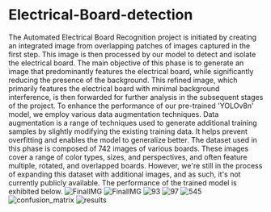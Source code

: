 # Electrical-Board-detection
The Automated Electrical Board Recognition project is initiated by creating an integrated image from overlapping patches of images captured in the first step. This image is then processed by our model to detect and isolate the electrical board.
The main objective of this phase is to generate an image that predominantly features the electrical board, while significantly reducing the presence of the background. This refined image, which primarily features the electrical board with minimal background interference, is then forwarded for further analysis in the subsequent stages of the project.
To enhance the performance of our pre-trained 'YOLOv8n' model, we employ various data augmentation techniques. Data augmentation is a range of techniques used to generate additional training samples by slightly modifying the existing training data. It helps prevent overfitting and enables the model to generalize better.
The dataset used in this phase is composed of 742 images of various boards. These images cover a range of color types, sizes, and perspectives, and often feature multiple, rotated, and overlapped boards. However, we're still in the process of expanding this dataset with additional images, and as such, it's not currently publicly available.
The performance of the trained model is exhibited below. 
![FinalIMG](https://github.com/AliAmini93/Electrical-Board-detection/assets/96921261/5df89c13-7c16-4460-8e1c-663c260b0f06)
![FinalIMG](https://github.com/AliAmini93/Electrical-Board-detection/assets/96921261/fe0343b8-4d4a-4263-9646-15f79818a79c)
![93](https://github.com/AliAmini93/Electrical-Board-detection/assets/96921261/10a8fff3-951b-4c2c-87c2-531d2782a742)
![97](https://github.com/AliAmini93/Electrical-Board-detection/assets/96921261/65ddc1ea-4327-4433-ba03-b3ea180c6f2f)
![545](https://github.com/AliAmini93/Electrical-Board-detection/assets/96921261/3f4c0f31-991e-4630-ace5-37c575fba67a)
![confusion_matrix](https://github.com/AliAmini93/Electrical-Board-detection/assets/96921261/f75fdfec-67e9-485b-b96a-32c62fc709c5)
![results](https://github.com/AliAmini93/Electrical-Board-detection/assets/96921261/775b56be-0ecb-407d-83bb-e6f84cc31607)
